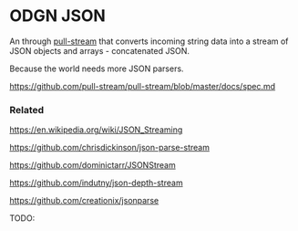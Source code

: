# ODGN JSON

An through [pull-stream](https://pull-stream.github.io/) that converts incoming string data into a stream of JSON objects and arrays - concatenated JSON.

Because the world needs more JSON parsers.

https://github.com/pull-stream/pull-stream/blob/master/docs/spec.md


### Related

https://en.wikipedia.org/wiki/JSON_Streaming

https://github.com/chrisdickinson/json-parse-stream

https://github.com/dominictarr/JSONStream

https://github.com/indutny/json-depth-stream

https://github.com/creationix/jsonparse

TODO:


